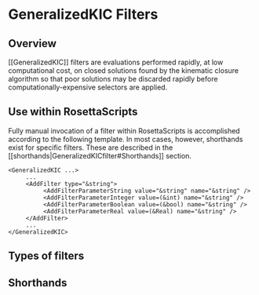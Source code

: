 # GeneralizedKIC Filters

## Overview
[[GeneralizedKIC]] filters are evaluations performed rapidly, at low computational cost, on closed solutions found by the kinematic closure algorithm so that poor solutions may be discarded rapidly before computationally-expensive selectors are applied.

## Use within RosettaScripts
Fully manual invocation of a filter within RosettaScripts is accomplished according to the following template.  In most cases, however, shorthands exist for specific filters.  These are described in the [[shorthands|GeneralizedKICfilter#Shorthands]] section.

```
<GeneralizedKIC ...>
     ...
     <AddFilter type="&string">
          <AddFilterParameterString value="&string" name="&string" />
          <AddFilterParameterInteger value=(&int) name="&string" />
          <AddFilterParameterBoolean value=(&bool) name="&string" />
          <AddFilterParameterReal value=(&Real) name="&string" />
     </AddFilter>
     ...
</GeneralizedKIC>
```

## Types of filters


## Shorthands

